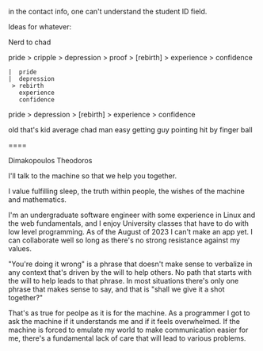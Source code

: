 in the contact info, one can't understand the student ID field.


Ideas for whatever:


Nerd to chad

pride > cripple > depression > proof > [rebirth] > experience > confidence

    |  pride
    |  depression
     > rebirth
       experience
       confidence

pride > depression > [rebirth] > experience > confidence

old        that's     kid         average      chad
man        easy       getting     guy
pointing              hit by
finger                ball

====


Dimakopoulos Theodoros

I'll talk to the machine so that we help you together.

I value
fulfilling sleep,
the truth within people,
the wishes of the machine
and mathematics.

I'm an undergraduate software engineer
with some experience in Linux and the web fundamentals,
and I enjoy University classes that have to do
with low level programming.
As of the August of 2023 I can't make an app yet.
I can collaborate well so long as there's
no strong resistance against my values.

"You're doing it wrong"
is a phrase that doesn't make sense to verbalize
in any context that's driven by the will
to help others. No path that starts with the will
to help leads to that phrase.
In most situations there's only one phrase
that makes sense to say, and that is
"shall we give it a shot together?"

That's as true for peolpe as it is for the machine.
As a programmer I got to ask the machine
if it understands me and if it feels overwhelmed.
If the machine is forced to emulate my world
to make communication easier for me,
there's a fundamental lack of care
that will lead to various problems.

